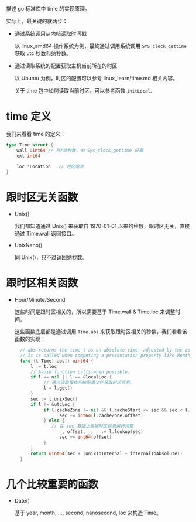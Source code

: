 描述 go 标准库中 time 的实现原理。

实际上，最关键的就两步：

- 通过系统调用从内核读取时间戳
  
  以 linux_amd64 操作系统为例，最终通过调用系统调用 `SYS_clock_gettime` 获取 utc 秒数和纳秒数。
  
- 通过读取系统的配置获取主机当前所在的时区

    以 Ubuntu 为例，时区的配置可以参考 linux_learn/time.md 相关内容。
    
    关于 time 包中如何读取当前时区，可以参考函数 `initLocal`.
  
# time 定义
我们来看看 time 的定义：
```go
type Time struct {
	wall uint64 // 秒/纳秒数，由 Sys_clock_gettime 设置
	ext int64
	
	loc *Location   // 时区信息
}
```

# 跟时区无关函数

- Unix()

  我们都知道通过 Unix() 来获取自 1970-01-01 以来的秒数，跟时区无关，直接通过 Time.wall 返回接口。

- UnixNano()

  同 Unix()，只不过返回纳秒数。

# 跟时区相关函数

- Hour/Minute/Second

  这些时间是跟时区相关的，所以需要基于 Time.wall & Time.loc 来调整时间。
  
  这些函数底层都是通过调用 `Time.abs` 来获取跟时区相关的秒数，我们看看该函数的实现：
  ```go
	// abs returns the time t as an absolute time, adjusted by the zone offset.
	// It is called when computing a presentation property like Month or Hour.
	func (t Time) abs() uint64 {
		l := t.loc
		// Avoid function calls when possible.
		if l == nil || l == &localLoc {
			 // 通过读取操作系统配置文件获取时区信息。
			 l = l.get()
		}
		sec := t.unixSec()
		if l != &utcLoc {
			 if l.cacheZone != nil && l.cacheStart <= sec && sec < l.cacheEnd {
				   sec += int64(l.cacheZone.offset)
			 } else {
				// 在 sec 基础上根据时区信息进行调整
				   _, offset, _, _ := l.lookup(sec)
				   sec += int64(offset)
			 }
		}
		return uint64(sec + (unixToInternal + internalToAbsolute))
	}
  ```

# 几个比较重要的函数

- Date()

  基于 year, month, ..., second, nanosecond, loc 来构造 Time。